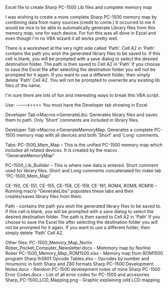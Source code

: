 Excel file to create Sharp PC-1500 Lib files and complete memory map

I was wishing to create a more complete Sharp PC-1500 memory map by combining data from many sources (credit to come.) It occurred to me it would be nice to be able to automatically generate Library files from this memory map, one for each device. For fun this was all done in Excel and even though I'm no VBA wizard it all works pretty well.

There is a worksheet at the very right side called 'Path'. Cell A2 in 'Path' contains the path you wish the generated library files to be saved to. If this cell is blank, you will be prompted with a save dialog to select the desired destination folder. The path is then saved to Cell A2 in 'Path' If you choose to save the Excel file after selecting the destination folder you will not be prompted for it again. If you want to use a different folder, then simply delete 'Path' Cell A2.
You will not be prompted to overwrite any existing lib files of the name.

I'm sure there are lots of fun and interesting ways to break this VBA script.

Use: ---->>>>> You must have the Developer tab showing in Excel 

Developer Tab->Macros->GenerateLibs: Generates library files and saves them to path. Only 'Short' comments are included in library files. 

Developer Tab->Macros->GenerateMemoryMap: Generates a complete PC-1500 memory map with all devices and both 'Short' and 'Long' comments.

Tabs: 
PC-1500_Mem_Map – This is the unified PC-1500 memory map which includes all related devices. It is created by the macro “GenerateMemoryMap”

PC-1500_Lib_Builider – This is where new data is entered. Short comment used for library files. Short and Long comments concatenated for make tab “PC-1500_Mem_Map”

CE-150, CE-151, CE-155, CE-158, CE-159, CE-161, ROM4, ROM8, ROM16 – Running macro “GenerateLibs” populates these tabs and then creates/saves library files from them.

Path - contains the path you wish the generated library files to be saved to. If this cell is blank, you will be prompted with a save dialog to select the desired destination folder. The path is then saved to Cell A2 in 'Path' If you choose to save the Excel file after selecting the destination folder you will not be prompted for it again. If you want to use a different folder, then simply delete 'Path' Cell A2.


Other files:
PC-1500_Memory_Map_Norlin Rober_Pocket_Computer_Newsletter.docx - Memmory map by Norline Rober
PC-1500_Memory_Map_ROM1500.xlsx - Memory map from ROM1500 program
Sharp lh5801 Opcode Tables.xlsx - Opcodes by number and mnumonic in both Sharp and Z80 formats
Sharp PC-1500 Development Notes.docx - Random PC-1500 develepment notes of mine
Sharp PC-1500 Error Codes.docx - List of all error codes for PC-1500 and accesories
Sharp_PC-1500_LCD_Mapping.png - Graphic explaining odd LCD mapping
